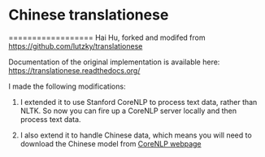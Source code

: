 # Chinese translationese 
==================
Hai Hu, forked and modifed from https://github.com/lutzky/translationese

Documentation of the original implementation is available here: https://translationese.readthedocs.org/

I made the following modifications:

1. I extended it to use Stanford CoreNLP to process text data, rather than NLTK. So now you can fire up a CoreNLP server locally and then process text data.

2. I also extend it to handle Chinese data, which means you will need to download the Chinese model from [CoreNLP webpage](https://stanfordnlp.github.io/CoreNLP/index.html#download)
